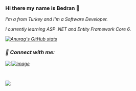 ### Hi there my name is Bedran 👋

<p><em>I'm a from Turkey and I'm a Software Developer.</br>
<p><em>I currently learning ASP .NET and Entity Framework Core 6.</br>

[![Anurag's GitHub stats](https://github-readme-stats.vercel.app/api?username=bedranozcan)](https://github.com/anuraghazra/github-readme-stats)</br>

### 📩 Connect with me:
[![image](https://img.shields.io/badge/LinkedIn-0077B5?style=for-the-badge&logo=linkedin&logoColor=white)](https://www.linkedin.com/in/bedran-ozcan/)
[<img align="left" src="https://img.shields.io/badge/Gmail-D14836?style=for-the-badge&logo=gmail&logoColor=white" />][gmail]

</br>

[gmail]: mailto:bedranozcann@gmail.com
<p align="left"> <img src="https://komarev.com/ghpvc/?username=bedranozcan&label=Profile%20views&color=0e75b6&style=flat" /> </p>
